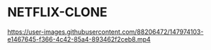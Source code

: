 # NETFLIX-CLONE


https://user-images.githubusercontent.com/88206472/147974103-e1467645-f366-4c42-85a4-893462f2ceb8.mp4

